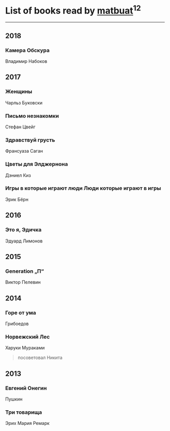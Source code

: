 # List of books read by [matbuat](https://plus.google.com/100824829138781301319)<sup>12</sup>
---

## 2018

### Камера Обскура
Владимир Набоков



## 2017

### Женщины
Чарльз Буковски


### Письмо незнакомки
Стефан Цвейг


### Здравствуй грусть
Франсуаза Саган


### Цветы для Элджернона
Дэниел Киз


### Игры в которые играют люди Люди которые играют в игры
Эрик Бёрн



## 2016

### Это я, Эдичка
Эдуард Лимонов



## 2015

### Generation „П“
Виктор Пелевин



## 2014

### Горе от ума
Грибоедов


### Норвежский Лес
Харуки Мураками
> посоветовал Никита



## 2013

### Евгений Онегин
Пушкин


### Три товарища
Эрих Мария Ремарк



